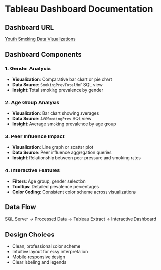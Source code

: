 # Tableau Dashboard Documentation

## Dashboard URL
[Youth Smoking Data Visualizations](https://public.tableau.com/views/YouthSmokingDataVisualizations/Dashboard1?:language=en-US&:sid=&:redirect=auth&:display_count=n&:origin=viz_share_link)

## Dashboard Components

### 1. Gender Analysis
- **Visualization**: Comparative bar chart or pie chart
- **Data Source**: `SmokingPrevTotalMnF` SQL view
- **Insight**: Total smoking prevalence by gender

### 2. Age Group Analysis  
- **Visualization**: Bar chart showing averages
- **Data Source**: `AVGSmokingPrev` SQL view
- **Insight**: Average smoking prevalence by age group

### 3. Peer Influence Impact
- **Visualization**: Line graph or scatter plot
- **Data Source**: Peer influence aggregation queries
- **Insight**: Relationship between peer pressure and smoking rates

### 4. Interactive Features
- **Filters**: Age group, gender selection
- **Tooltips**: Detailed prevalence percentages
- **Color Coding**: Consistent color scheme across visualizations

## Data Flow
SQL Server → Processed Data → Tableau Extract → Interactive Dashboard

## Design Choices
- Clean, professional color scheme
- Intuitive layout for easy interpretation
- Mobile-responsive design
- Clear labeling and legends
